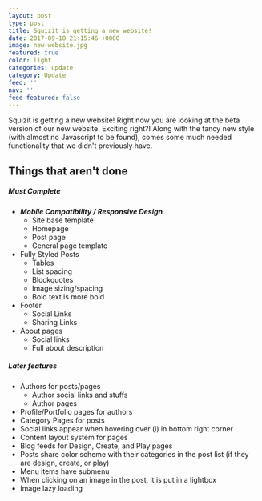 ```yaml
---
layout: post
type: post
title: Squizit is getting a new website!
date: 2017-09-18 21:15:46 +0000
image: new-website.jpg
featured: true
color: light
categories: update
category: Update
feed: ''
nav: ''
feed-featured: false
---
```


Squizit is getting a new website! Right now you are looking at the beta version of our new website. Exciting right?! Along with the fancy new style (with almost no Javascript to be found), comes some much needed functionality that we didn't previously have.

## Things that aren't done

##### Must Complete
* ***Mobile Compatibility / Responsive Design***
  * Site base template
  * Homepage
  * Post page
  * General page template
* Fully Styled Posts
  * Tables
  * List spacing
  * Blockquotes
  * Image sizing/spacing
  * Bold text is more bold
* Footer
  * Social Links
  * Sharing Links
* About pages
  * Social links
  * Full about description

##### Later features
* Authors for posts/pages
  * Author social links and stuffs
  * Author pages
* Profile/Portfolio pages for authors
* Category Pages for posts
* Social links appear when hovering over (i) in bottom right corner
* Content layout system for pages
* Blog feeds for Design, Create, and Play pages
* Posts share color scheme with their categories in the post list (if they are design, create, or play)
* Menu items have submenu
* When clicking on an image in the post, it is put in a lightbox
* Image lazy loading
